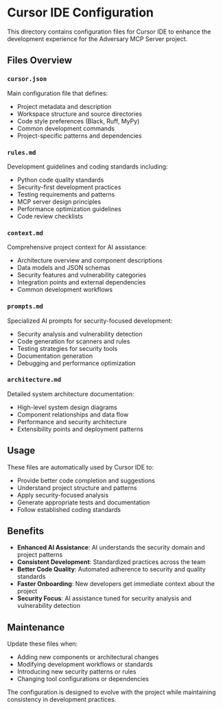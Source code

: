 # Cursor IDE Configuration

This directory contains configuration files for Cursor IDE to enhance the development experience for the Adversary MCP Server project.

## Files Overview

### `cursor.json`
Main configuration file that defines:
- Project metadata and description
- Workspace structure and source directories
- Code style preferences (Black, Ruff, MyPy)
- Common development commands
- Project-specific patterns and dependencies

### `rules.md`
Development guidelines and coding standards including:
- Python code quality standards
- Security-first development practices
- Testing requirements and patterns
- MCP server design principles
- Performance optimization guidelines
- Code review checklists

### `context.md`
Comprehensive project context for AI assistance:
- Architecture overview and component descriptions
- Data models and JSON schemas
- Security features and vulnerability categories
- Integration points and external dependencies
- Common development workflows

### `prompts.md`
Specialized AI prompts for security-focused development:
- Security analysis and vulnerability detection
- Code generation for scanners and rules
- Testing strategies for security tools
- Documentation generation
- Debugging and performance optimization

### `architecture.md`
Detailed system architecture documentation:
- High-level system design diagrams
- Component relationships and data flow
- Performance and security architecture
- Extensibility points and deployment patterns

## Usage

These files are automatically used by Cursor IDE to:
- Provide better code completion and suggestions
- Understand project structure and patterns
- Apply security-focused analysis
- Generate appropriate tests and documentation
- Follow established coding standards

## Benefits

- **Enhanced AI Assistance**: AI understands the security domain and project patterns
- **Consistent Development**: Standardized practices across the team
- **Better Code Quality**: Automated adherence to security and quality standards
- **Faster Onboarding**: New developers get immediate context about the project
- **Security Focus**: AI assistance tuned for security analysis and vulnerability detection

## Maintenance

Update these files when:
- Adding new components or architectural changes
- Modifying development workflows or standards
- Introducing new security patterns or rules
- Changing tool configurations or dependencies

The configuration is designed to evolve with the project while maintaining consistency in development practices. 